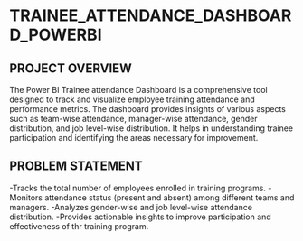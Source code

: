 # TRAINEE_ATTENDANCE_DASHBOARD_POWERBI
## PROJECT OVERVIEW
The Power BI Trainee attendance Dashboard is a comprehensive tool designed to track and visualize employee training attendance and performance metrics. 
The dashboard provides insights of various aspects such as team-wise attendance, manager-wise attendance, gender distribution, and job level-wise distribution. 
It helps in understanding trainee participation and identifying the areas necessary for improvement.
## PROBLEM STATEMENT
  -Tracks the total number of employees enrolled in training programs.
  -Monitors attendance status (present and absent) among different teams and managers.
  -Analyzes gender-wise and job level-wise attendance distribution.
  -Provides actionable insights to improve participation and effectiveness of thr training program.
